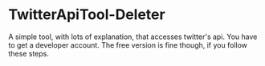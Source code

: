 # TwitterApiTool-Deleter
A simple tool, with lots of explanation, that accesses twitter's api. You have to get a developer account. The free version is fine though, if you follow these steps.
